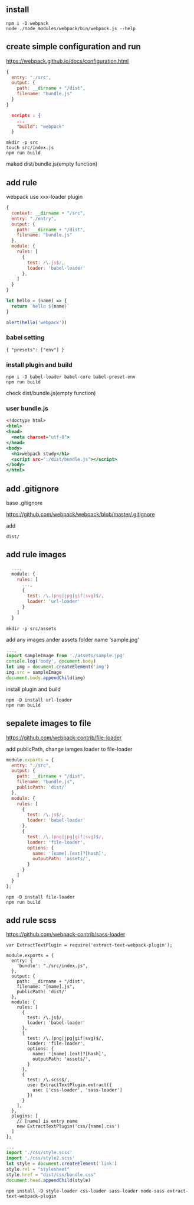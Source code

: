 ## install
```
npm i -D webpack
node ./node_modules/webpack/bin/webpack.js --help
```

## create simple configuration and run

https://webpack.github.io/docs/configuration.html

```webpack.config.js
{
  entry: "./src",
  output: {
    path: __dirname + "/dist",
    filename: "bundle.js"
  }
}
```

```package.json
  scripts : {
    ...
    "build": "webpack"
  }
```

```
mkdir -p src
touch src/index.js
npm run build
```

maked dist/bundle.js(empty function)

## add rule

webpack use xxx-loader plugin

```webpack.config.js
{
  context: __dirname + "/src",
  entry: "./entry",
  output: {
    path: __dirname + "/dist",
    filename: "bundle.js"
  },
  module: {
    rules: [
      {
        test: /\.js$/,
        loader: 'babel-loader'
      },
    ]
  }
}
```

```src/index.js
let hello = (name) => {
  return `hello ${name}`
}

alert(hello('webpack'))
```

### babel setting
```.babelrc
{ "presets": ["env"] }
```

### install plugin and build
```
npm i -D babel-loader babel-core babel-preset-env
npm run build
```

check dist/bundle.js(empty function)

### user bundle.js

```index.html
<!doctype html>
<html>
<head>
  <meta charset="utf-8">
</head>
<body>
  <h1>webpack study</h1>
  <script src="./dist/bundle.js"></script>
</body>
</html>
```

## add .gitignore
base .gitignore

https://github.com/webpack/webpack/blob/master/.gitignore

add
```
dist/
```

## add rule images
```webpack.config.js
  ...,
  module: {
    rules: [
      ...,
      {
        test: /\.(png|jpg|gif|svg)$/,
        loader: 'url-loader'
      }
    ]
  }
```

```
mkdir -p src/assets
```

add any images ander assets folder name 'sample.jpg'

```src/index.js
...,
import sampleImage from './assets/sample.jpg'
console.log('body', document.body)
let img = document.createElement('img')
img.src = sampleImage
document.body.appendChild(img)
```

install plugin and build

```
npm -D install url-loader
npm run build
```

## sepalete images to file
https://github.com/webpack-contrib/file-loader

add publicPath, change iamges loader to file-loader

```webpack.config.js
module.exports = {
  entry: "./src",
  output: {
    path: __dirname + "/dist",
    filename: "bundle.js",
    publicPath: 'dist/'
  },
  module: {
    rules: [
      {
        test: /\.js$/,
        loader: 'babel-loader'
      },
      {
        test: /\.(png|jpg|gif|svg)$/,
        loader: 'file-loader',
        options: {
          name: '[name].[ext]?[hash]',
          outputPath: 'assets/',
        }
      }
    ]
  }
};
```

```
npm -D install file-loader
npm run build
```

## add rule scss
https://github.com/webpack-contrib/sass-loader

```
var ExtractTextPlugin = require('extract-text-webpack-plugin');

module.exports = {
  entry: {
    'bundle': "./src/index.js",
  },
  output: {
    path: __dirname + "/dist",
    filename: "[name].js",
    publicPath: 'dist/'
  },
  module: {
    rules: [
      {
        test: /\.js$/,
        loader: 'babel-loader'
      },
      {
        test: /\.(png|jpg|gif|svg)$/,
        loader: 'file-loader',
        options: {
          name: '[name].[ext]?[hash]',
          outputPath: 'assets/',
        }
      },
      {
        test: /\.scss$/,
        use: ExtractTextPlugin.extract({
          use: ['css-loader', 'sass-loader']
        })
      }
    ],
  },
  plugins: [
    // [name] is entry name
    new ExtractTextPlugin('css/[name].css')
  ]
};
```

```index.js
...
import './css/style.scss'
import './css/style2.scss'
let style = document.createElement('link')
style.rel = "stylesheet"
style.href = "dist/css/bundle.css"
document.head.appendChild(style)
```

```
npm install -D style-loader css-loader sass-loader node-sass extract-text-webpack-plugin
```